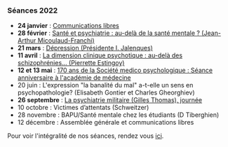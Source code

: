 ### Séances 2022
- **24 janvier** : [Communications libres](/seances/2022/janvier-2022-communications-libres)
- **28 février** : [Santé et psychiatrie : au-delà de la santé mentale ? (Jean-Arthur Micoulaud-Franchi)](/seances/2022/fevrier-2022-sante-et-psychiatrie)
- **21 mars** : [Dépression (Présidente I. Jalenques)](/seances/2022/mars-2022-troubles-depressifs)
- **11 avril** : [La dimension clinique psychotique : au-delà des schizophrénies… (Pierrette Estingoy)](/seances/2022/avril-2022-dimension-clinique-psychotique)
- **12 et 13 mai** : [170 ans de la Société medico psychologique : Séance anniversaire à l'académie de médecine](/seances/2022/170-ans-societe-medico-psychologique)
- 20 juin : L'expression "la banalité du mal" a-t-elle un sens en psychopathologie? (Elisabeth Gontier et Charles Gheorghiev)
- **26 septembre** : [La psychiatrie militaire (Gilles Thomas), journée](/seances/2022/septembre-2022-soutien-medico-psychologique-dans-les-armees)
- 10 octobre : Victimes d’attentats (Schweitzer)
- 28 novembre : BAPU/Santé mentale chez les étudiants (D Tiberghien)
- 12 décembre : Assemblée générale et communications libres

Pour voir l'intégralité de nos séances, rendez vous [ici](/seances/).

